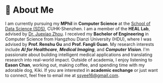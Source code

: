 # 👤 About Me
I am currently pursuing my **MPhil** in **Computer Science** at the [School of Data Science (SDS)](https://sds.cuhk.edu.cn/), CUHK-Shenzhen. I am a member of the **HEAL Lab**, advised by [Dr. Juexiao Zhou](https://www.joshuachou.ink/about/).
I received my **Bachelor of Engineering** in Computer Science from Hangzhou Dianzi University (HDU), where I was advised by **Prof. Renshu Gu** and **Prof. Fangli Guan**.
My research interests include **_AI for Healthcare_**, **_Medical Imaging_**, and **_Computer Vision_**. I'm passionate about building intelligent medical applications and translating research into real-world impact.
Outside of academia, I enjoy listening to **Eason Chan**, working out, making coffee, and spending time with my adorable dog, Kiki.
If you are interested in **academic exchange** or just want to connect, feel free to email me at [ssyee16@gmail.com](mailto:ssyee16@gmail.com).
